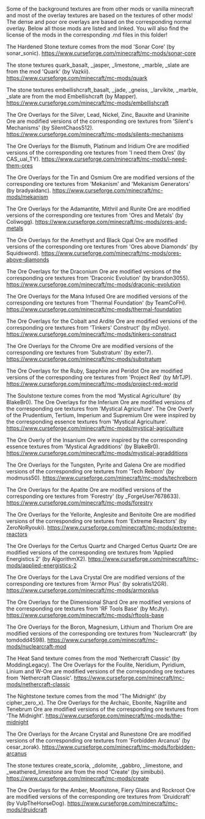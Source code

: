 Some of the background textures are from other mods or vanilla minecraft
and most of the overlay textures are based on the textures of other mods!
The dense and poor ore overlays are based on the corresponding normal overlay.
Below all those mods are listed and linked.
You will also find the license of the mods in the corresponding .md files in this folder!

The Hardened Stone texture comes from the mod 'Sonar Core' (by sonar_sonic).
https://www.curseforge.com/minecraft/mc-mods/sonar-core

The stone textures quark_basalt, _jasper, _limestone, _marble, _slate are from the mod 'Quark' (by Vazkii).
https://www.curseforge.com/minecraft/mc-mods/quark

The stone textures embellishcraft_basalt, _jade, _gneiss, _larvikite, _marble, _slate are from the mod Embellishcraft (by Mapper).
https://www.curseforge.com/minecraft/mc-mods/embellishcraft

The Ore Overlays for the Silver, Lead, Nickel, Zinc, Bauxite and Uraninite Ore are modified versions of the corresponding ore textures from 'Silent's Mechanisms' (by SilentChaos512).
https://www.curseforge.com/minecraft/mc-mods/silents-mechanisms

The Ore Overlays for the Bismuth, Platinum and Iridium Ore are modified versions of the corresponding ore textures from 'I need them Ores' (by CAS_ual_TY).
https://www.curseforge.com/minecraft/mc-mods/i-need-them-ores

The Ore Overlays for the Tin and Osmium Ore are modified versions of the corresponding ore textures from 'Mekanism' and 'Mekanism Generators' (by bradyaidanc).
https://www.curseforge.com/minecraft/mc-mods/mekanism

The Ore Overlays for the Adamantite, Mithril and Runite Ore are modified versions of the corresponding ore textures from 'Ores and Metals' (by Coliwogg).
https://www.curseforge.com/minecraft/mc-mods/ores-and-metals

The Ore Overlays for the Amethyst and Black Opal Ore are modified versions of the corresponding ore textures from 'Ores above Diamonds' (by Squidsword).
https://www.curseforge.com/minecraft/mc-mods/ores-above-diamonds

The Ore Overlays for the Draconium Ore are modified versions of the corresponding ore textures from 'Draconic Evolution' (by brandon3055).
https://www.curseforge.com/minecraft/mc-mods/draconic-evolution

The Ore Overlays for the Mana Infused Ore are modified versions of the corresponding ore textures from 'Thermal Foundation' (by TeamCoFH).
https://www.curseforge.com/minecraft/mc-mods/thermal-foundation

The Ore Overlays for the Cobalt and Ardite Ore are modified versions of the corresponding ore textures from 'Tinkers' Construct' (by mDiyo).
https://www.curseforge.com/minecraft/mc-mods/tinkers-construct

The Ore Overlays for the Chrome Ore are modified versions of the corresponding ore textures from 'Substratum' (by exter7).
https://www.curseforge.com/minecraft/mc-mods/substratum

The Ore Overlays for the Ruby, Sapphire and Peridot Ore are modified versions of the corresponding ore textures from 'Project Red' (by MrTJP).
https://www.curseforge.com/minecraft/mc-mods/project-red-world

The Soulstone texture comes from the mod 'Mystical Agriculture' (by BlakeBr0).
The Ore Overlays for the Inferium Ore are modified versions of the corresponding ore textures from 'Mystical Agriculture'.
The Ore Overly of the Prudentium, Tertium, Imperium and Supremium Ore were inspired by the corresponding essence textures from 'Mystical Agriculture'.
https://www.curseforge.com/minecraft/mc-mods/mystical-agriculture

The Ore Overly of the Insanium Ore were inspired by the corresponding essence textures from 'Mystical Agradditions' (by BlakeBr0).
https://www.curseforge.com/minecraft/mc-mods/mystical-agradditions

The Ore Overlays for the Tungsten, Pyrite and Galena Ore are modified versions of the corresponding ore textures from 'Tech Reborn' (by modmuss50).
https://www.curseforge.com/minecraft/mc-mods/techreborn

The Ore Overlays for the Apatite Ore are modified versions of the corresponding ore textures from 'Forestry' (by _ForgeUser7678633).
https://www.curseforge.com/minecraft/mc-mods/forestry

The Ore Overlays for the Yellorite, Anglesite and Benitoite Ore are modified versions of the corresponding ore textures from 'Extreme Reactors' (by ZeroNoRyouki).
https://www.curseforge.com/minecraft/mc-mods/extreme-reactors

The Ore Overlays for the Certus Quartz and Charged Certus Quartz Ore are modified versions of the corresponding ore textures from 'Applied Energistics 2' (by AlgorithmX2).
https://www.curseforge.com/minecraft/mc-mods/applied-energistics-2

The Ore Overlays for the Lava Crystal Ore are modified versions of the corresponding ore textures from 'Armor Plus' (by sokratis12GR).
https://www.curseforge.com/minecraft/mc-mods/armorplus

The Ore Overlays for the Dimensional Shard Ore are modified versions of the corresponding ore textures from 'RF Tools Base' (by McJty).
https://www.curseforge.com/minecraft/mc-mods/rftools-base

The Ore Overlays for the Boron, Magnesium, Lithium and Thorium Ore are modified versions of the corresponding ore textures from 'Nuclearcraft' (by tomdodd4598).
https://www.curseforge.com/minecraft/mc-mods/nuclearcraft-mod

The Heat Sand texture comes from the mod 'Nethercraft Classic' (by ModdingLegacy).
The Ore Overlays for the Foulite, Neridium, Pyridium, Linium and W-Ore are modified versions of the corresponding ore textures from 'Nethercraft Classic'.
https://www.curseforge.com/minecraft/mc-mods/nethercraft-classic

The Nightstone texture comes from the mod 'The Midnight' (by cipher_zero_x).
The Ore Overlays for the Archaic, Ebonite, Nagrilite and Tenebrum Ore are modified versions of the corresponding ore textures from 'The Midnight'.
https://www.curseforge.com/minecraft/mc-mods/the-midnight

The Ore Overlays for the Arcane Crystal and Runestone Ore are modified versions of the corresponding ore textures from 'Forbidden Arcanus' (by cesar_zorak).
https://www.curseforge.com/minecraft/mc-mods/forbidden-arcanus

The stone textures create_scoria, _dolomite, _gabbro, _limestone, and _weathered_limestone are from the mod 'Create' (by simibubi).
https://www.curseforge.com/minecraft/mc-mods/create

The Ore Overlays for the Amber, Moonstone, Fiery Glass and Rockroot Ore are modified versions of the corresponding ore textures from 'Druidcraft' (by VulpTheHorseDog).
https://www.curseforge.com/minecraft/mc-mods/druidcraft